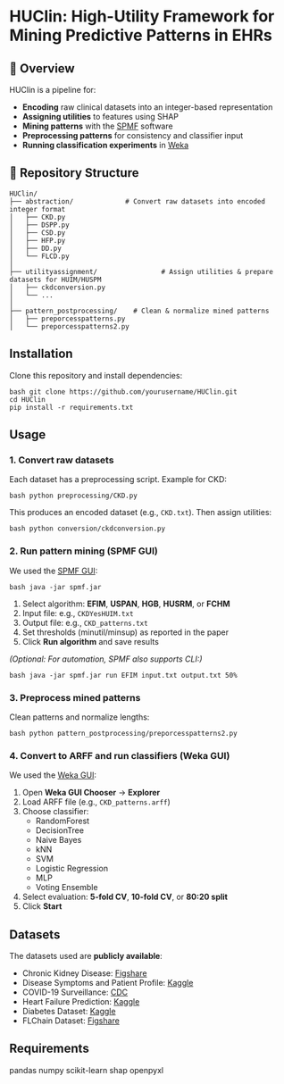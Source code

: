 # HUClin: High-Utility Framework for Mining Predictive Patterns in EHRs

## 🔹 Overview

HUClin is a pipeline for:

- **Encoding** raw clinical datasets into an integer-based representation  
- **Assigning utilities** to features using SHAP  
- **Mining patterns** with the [SPMF](http://www.philippe-fournier-viger.com/spmf/) software  
- **Preprocessing patterns** for consistency and classifier input  
- **Running classification experiments** in [Weka](https://www.cs.waikato.ac.nz/ml/weka/)  

## 🔹 Repository Structure
```
HUClin/
├── abstraction/             # Convert raw datasets into encoded integer format
│   ├── CKD.py
│   ├── DSPP.py
│   ├── CSD.py
│   ├── HFP.py
│   ├── DD.py
│   └── FLCD.py
│
├── utilityassignment/                # Assign utilities & prepare datasets for HUIM/HUSPM
│   ├── ckdconversion.py
│   └── ...
│
├── pattern_postprocessing/    # Clean & normalize mined patterns
│   ├── preporcesspatterns.py
│   └── preporcesspatterns2.py
```

## Installation

Clone this repository and install dependencies:

```
bash git clone https://github.com/yourusername/HUClin.git
cd HUClin
pip install -r requirements.txt
```

## Usage
### 1. Convert raw datasets
Each dataset has a preprocessing script. Example for CKD:

```
bash python preprocessing/CKD.py 
```
This produces an encoded dataset (e.g., `CKD.txt`).   Then assign utilities:

```
bash python conversion/ckdconversion.py 
```

### 2. Run pattern mining (SPMF GUI)

We used the [SPMF GUI](http://www.philippe-fournier-viger.com/spmf/):

```
bash java -jar spmf.jar
```

1. Select algorithm: **EFIM**, **USPAN**, **HGB**, **HUSRM**, or **FCHM**  
2. Input file: e.g., `CKDYesHUIM.txt`  
3. Output file: e.g., `CKD_patterns.txt`  
4. Set thresholds (minutil/minsup) as reported in the paper  
5. Click **Run algorithm** and save results  

*(Optional: For automation, SPMF also supports CLI:)*

```
bash java -jar spmf.jar run EFIM input.txt output.txt 50%
```
### 3. Preprocess mined patterns

Clean patterns and normalize lengths:

```
bash python pattern_postprocessing/preporcesspatterns2.py 
```

### 4. Convert to ARFF and run classifiers (Weka GUI)

We used the [Weka GUI](https://www.cs.waikato.ac.nz/ml/weka/):

1. Open **Weka GUI Chooser** → **Explorer**  
2. Load ARFF file (e.g., `CKD_patterns.arff`)  
3. Choose classifier:  
   - RandomForest  
   - DecisionTree  
   - Naive Bayes  
   - kNN  
   - SVM  
   - Logistic Regression  
   - MLP  
   - Voting Ensemble  
4. Select evaluation: **5-fold CV**, **10-fold CV**, or **80:20 split**  
5. Click **Start**

##  Datasets

The datasets used are **publicly available**:

- Chronic Kidney Disease: [Figshare](https://figshare.com/articles/dataset/6711155)  
- Disease Symptoms and Patient Profile: [Kaggle](https://www.kaggle.com/datasets/uom190346a/disease-symptoms-and-patient-profile-dataset)  
- COVID-19 Surveillance: [CDC](https://data.cdc.gov/Case-Surveillance/COVID-19-Case-Surveillance-Public-Use-Data-with-Ge/n8mc-b4w4)  
- Heart Failure Prediction: [Kaggle](https://www.kaggle.com/datasets/fedesoriano/heart-failure-prediction)  
- Diabetes Dataset: [Kaggle](https://www.kaggle.com/datasets/uciml/pima-indians-diabetes-database)  
- FLChain Dataset: [Figshare](https://figshare.com/articles/dataset/CK4Gen_High_Utility_Synthetic_Survival_Datasets/27611388)

## Requirements
pandas
numpy
scikit-learn
shap
openpyxl
